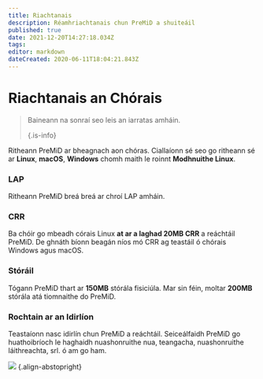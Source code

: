 ```yaml
---
title: Riachtanais
description: Réamhriachtanais chun PreMiD a shuiteáil
published: true
date: 2021-12-20T14:27:18.034Z
tags:
editor: markdown
dateCreated: 2020-06-11T18:04:21.843Z
---
```


# Riachtanais an Chórais

> Baineann na sonraí seo leis an iarratas amháin. 
> 
> {.is-info}

Ritheann PreMiD ar bheagnach aon chóras. Ciallaíonn sé seo go ritheann sé ar **Linux**, **macOS**, **Windows** chomh maith le roinnt **Modhnuithe Linux**.

### LAP
Ritheann PreMiD breá breá ar chroí LAP amháin.

### CRR
Ba chóir go mbeadh córais Linux **at ar a laghad 20MB CRR** a reáchtáil PreMiD. De ghnáth bíonn beagán níos mó CRR ag teastáil ó chórais Windows agus macOS.

### Stóráil
Tógann PreMiD thart ar **150MB** stórála fisiciúla. Mar sin féin, moltar **200MB** stórála atá tiomnaithe do PreMiD.

### Rochtain ar an Idirlíon
Teastaíonn nasc idirlín chun PreMiD a reáchtáil. Seiceálfaidh PreMiD go huathoibríoch le haghaidh nuashonruithe nua, teangacha, nuashonruithe láithreachta, srl. ó am go ham.

![](https://a.icons8.com/ViUXyjOj/f4tFww/svg.svg) {.align-abstopright}
